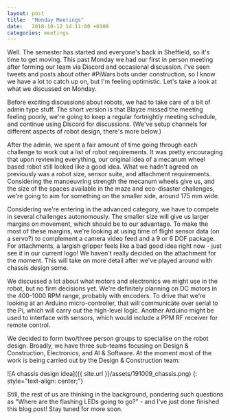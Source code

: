 ```yaml
---
layout: post
title:  "Monday Meetings"
date:   2018-10-12 14:11:00 +0100
categories: meetings
---
```


Well. The semester has started and everyone's back in Sheffield, so it's time to get moving. This past Monday we had our first in person meeting after forming our team via Discord and occasional discussion. I've seen tweets and posts about other #PiWars bots under construction, so I know we have a lot to catch up on, but I'm feeling optimistic. Let's take a look at what we discussed on Monday.

Before exciting discussions about robots, we had to take care of a bit of admin type stuff. The short version is that Blayze missed the meeting feeling poorly, we're going to keep a regular fortnightly meeting schedule, and continue using Discord for discussions. (We've setup channels for different aspects of robot design, there's more below.)

After the admin, we spent a fair amount of time going through each challenge to work out a list of robot requirements. It was pretty encouraging that upon reviewing everything, our original idea of a mecanum wheel based robot still looked like a good idea. What we hadn't agreed on previously was a robot size, sensor suite, and attachment requirements. Considering the manoeuvring strength the mecanum wheels give us, and the size of the spaces available in the maze and eco-disaster challenges, we're going to aim for something on the smaller side, around 175 mm wide.

Considering we're entering in the advanced category, we have to compete in several challenges autonomously. The smaller size will give us larger margins on movement, which should be to our advantage. To make the most of these margins, we're looking at using time of flight sensor data (on a servo?) to complement a camera video feed and a 9 or 6 DOF package. For attachments, a largish gripper feels like a bad good idea right now - just see it in our current logo! We haven't really decided on the attachment for the moment. This will take on more detail after we've played around with chassis design some.

We discussed a lot about what motors and electronics we might use in the robot, but no firm decisions yet. We're definitely planning on DC motors in the 400-1000 RPM range, probably with encoders. To drive that we're looking at an Arduino micro-controller, that will communicate over serial to the Pi, which will carry out the high-level logic. Another Arduino might be used to interface with sensors, which would include a PPM RF receiver for remote control.

We decided to form two/three person groups to specialise on the robot design. Broadly, we have three sub-teams focusing on Design & Construction, Electronics, and AI & Software. At the moment most of the work is being carried out by the Design & Construction team:

![A chassis design idea]({{ site.url }}/assets/191009_chassis.png)
{: style="text-align: center;"}

Still, the rest of us are thinking in the background, pondering such questions as "Where are the flashing LEDs going to go?" - and I've just done finished this blog post! Stay tuned for more soon.
